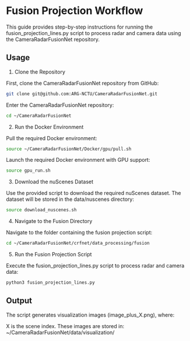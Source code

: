 # Fusion Projection Workflow
This guide provides step-by-step instructions for running the fusion_projection_lines.py script to process radar and camera data using the CameraRadarFusionNet repository.

## Usage

1. Clone the Repository

First, clone the CameraRadarFusionNet repository from GitHub:
```bash
git clone git@github.com:ARG-NCTU/CameraRadarFusionNet.git
```

Enter the CameraRadarFusionNet repository:
```bash
cd ~/CameraRadarFusionNet
```

2. Run the Docker Environment

Pull the required Docker environment:
```bash
source ~/CameraRadarFusionNet/Docker/gpu/pull.sh
```

Launch the required Docker environment with GPU support:
```bash
source gpu_run.sh
```

3. Download the nuScenes Dataset

Use the provided script to download the required nuScenes dataset. The dataset will be stored in the data/nuscenes directory:
```bash
source download_nuscenes.sh
```

4. Navigate to the Fusion Directory

Navigate to the folder containing the fusion projection script:
```bash
cd ~/CameraRadarFusionNet/crfnet/data_processing/fusion
```

5. Run the Fusion Projection Script

Execute the fusion_projection_lines.py script to process radar and camera data:
```bash
python3 fusion_projection_lines.py
```

## Output
The script generates visualization images (image_plus_X.png), where:

X is the scene index.
These images are stored in: ~/CameraRadarFusionNet/data/visualization/

